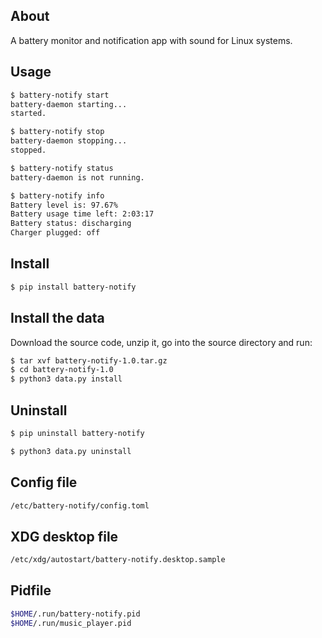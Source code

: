 ## About

A battery monitor and notification app with sound for Linux systems.

## Usage

```bash
$ battery-notify start
battery-daemon starting...
started.

$ battery-notify stop
battery-daemon stopping...
stopped.

$ battery-notify status
battery-daemon is not running.

$ battery-notify info
Battery level is: 97.67%
Battery usage time left: 2:03:17
Battery status: discharging
Charger plugged: off
```


## Install

```bash
$ pip install battery-notify
```

## Install the data

Download the source code, unzip it, go into the source directory and run:

```bash
$ tar xvf battery-notify-1.0.tar.gz
$ cd battery-notify-1.0
$ python3 data.py install
```

## Uninstall

```bash
$ pip uninstall battery-notify

$ python3 data.py uninstall 
```

## Config file

```bash
/etc/battery-notify/config.toml
```

## XDG desktop file

```bash
/etc/xdg/autostart/battery-notify.desktop.sample
```

## Pidfile

```bash
$HOME/.run/battery-notify.pid
$HOME/.run/music_player.pid
```
